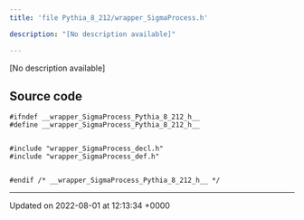 ```yaml
---
title: 'file Pythia_8_212/wrapper_SigmaProcess.h'

description: "[No description available]"

---
```







[No description available]




## Source code

```
#ifndef __wrapper_SigmaProcess_Pythia_8_212_h__
#define __wrapper_SigmaProcess_Pythia_8_212_h__


#include "wrapper_SigmaProcess_decl.h"
#include "wrapper_SigmaProcess_def.h"


#endif /* __wrapper_SigmaProcess_Pythia_8_212_h__ */
```


-------------------------------

Updated on 2022-08-01 at 12:13:34 +0000
